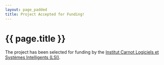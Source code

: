 ```yaml
---
layout: page_padded
title: Project Accepted for Funding!
---
```


# {{ page.title }}

The project has been selected for funding by the [Institut Carnot Logiciels et Systèmes Intelligents (LSI)](https://carnot-lsi.com/en/home/).